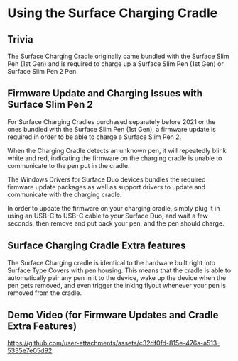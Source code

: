 # Using the Surface Charging Cradle

## Trivia

The Surface Charging Cradle originally came bundled with the Surface Slim Pen (1st Gen) and is required to charge up a Surface Slim Pen (1st Gen) or Surface Slim Pen 2 Pen.

## Firmware Update and Charging Issues with Surface Slim Pen 2

For Surface Charging Cradles purchased separately before 2021 or the ones bundled with the Surface Slim Pen (1st Gen), a firmware update is required in order to be able to charge a Surface Slim Pen 2.

When the Charging Cradle detects an unknown pen, it will repeatedly blink white and red, indicating the firmware on the charging cradle is unable to communicate to the pen put in the cradle.

The Windows Drivers for Surface Duo devices bundles the required firmware update packages as well as support drivers to update and communicate with the charging cradle.

In order to update the firmware on your charging cradle, simply plug it in using an USB-C to USB-C cable to your Surface Duo, and wait a few seconds, then remove and put back your pen, and the pen should charge.

## Surface Charging Cradle Extra features

The Surface Charging cradle is identical to the hardware built right into Surface Type Covers with pen housing. This means that the cradle is able to automatically pair any pen in it to the device, wake up the device when the pen gets removed, and even trigger the inking flyout whenever your pen is removed from the cradle.

## Demo Video (for Firmware Updates and Cradle Extra Features)

https://github.com/user-attachments/assets/c32df0fd-815e-476a-a513-5335e7e05d92
